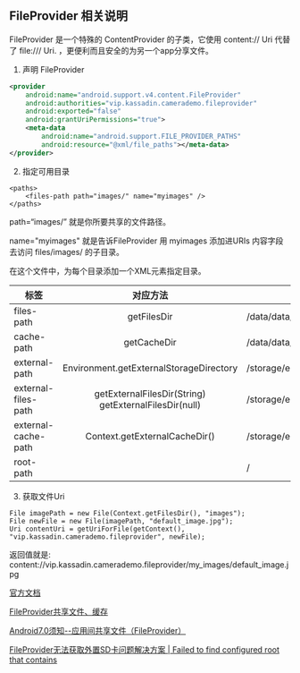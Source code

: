 ## FileProvider 相关说明

FileProvider 是一个特殊的 ContentProvider 的子类，它使用 content:// Uri 代替了 file:/// Uri. ，更便利而且安全的为另一个app分享文件。

1. 声明 FileProvider

```xml
<provider
	android:name="android.support.v4.content.FileProvider"
	android:authorities="vip.kassadin.camerademo.fileprovider"
	android:exported="false"
	android:grantUriPermissions="true">
	<meta-data
		android:name="android.support.FILE_PROVIDER_PATHS"
		android:resource="@xml/file_paths"></meta-data>
</provider>
```

2. 指定可用目录

```
<paths>
    <files-path path="images/" name="myimages" />
</paths>
```

path=“images/” 就是你所要共享的文件路径。

name="myimages" 就是告诉FileProvider 用 myimages 添加进URIs 内容字段去访问 files/images/ 的子目录。

在这个文件中，为每个目录添加一个XML元素指定目录。

|标签|对应方法|基础路路径|
| ---- | :---: | --- |
| files-path | getFilesDir | /data/data/vip.kassadin.camerademo/files |
| cache-path | getCacheDir | /data/data/vip.kassadin.camerademo/cache |
| external-path | Environment.getExternalStorageDirectory|/storage/emulated/0 |
| external-files-path | getExternalFilesDir(String) getExternalFilesDir(null) | /storage/emulated/0/Android/data/vip.kassadin.camerademo/files |
| external-cache-path | Context.getExternalCacheDir() | /storage/emulated/0/Android/data/vip.kassadin.camerademo/cache |
| root-path || / |

3. 获取文件Uri

```
File imagePath = new File(Context.getFilesDir(), "images");
File newFile = new File(imagePath, "default_image.jpg");
Uri contentUri = getUriForFile(getContext(), "vip.kassadin.camerademo.fileprovider", newFile);
```

返回值就是:
content://vip.kassadin.camerademo.fileprovider/my_images/default_image.jpg


[官方文档](https://developer.android.com/reference/android/support/v4/content/FileProvider.html)

[FileProvider共享文件、缓存](http://www.jianshu.com/p/cb61847acb38)

[Android7.0须知--应用间共享文件（FileProvider）](http://www.jianshu.com/p/3f9e3fc38eae)

[FileProvider无法获取外置SD卡问题解决方案 | Failed to find configured root that contains](http://www.jianshu.com/p/121bbb07cb07)
